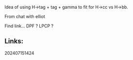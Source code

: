 Idea of using H->tag + tag + gamma to fit for H->cc vs H->bb. 

From chat with elliot

Find link...
  DPF ? 
  LPCP ?


## Links: 



202407151424
